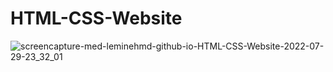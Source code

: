 # HTML-CSS-Website
![screencapture-med-leminehmd-github-io-HTML-CSS-Website-2022-07-29-23_32_01](https://user-images.githubusercontent.com/76164295/187054435-ca53974e-a996-46e2-bf6d-87898b57a1fb.png)

